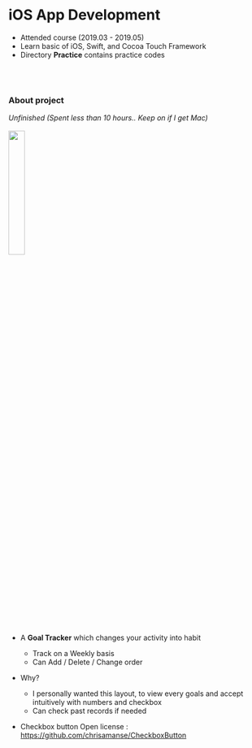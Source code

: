 <h1>iOS App Development</h1>

- Attended course (2019.03 - 2019.05)
- Learn basic of iOS, Swift, and Cocoa Touch Framework
- Directory <strong>Practice</strong> contains practice codes

<br>
<br>

<h3>About project</h3>

<em>Unfinished (Spent less than 10 hours.. Keep on if I get Mac)</em>
<br>
<br>
<img src = "https://user-images.githubusercontent.com/40855076/59048769-83094800-88c1-11e9-85cd-d8c500451e4c.png" width="25%"></img>
<br>
- A **Goal Tracker** which changes your activity into habit
  - Track on a Weekly basis
  - Can Add / Delete / Change order

- Why?
  - I personally wanted this layout, to view every goals and accept intuitively with numbers and checkbox
  - Can check past records if needed

- Checkbox button Open license : https://github.com/chrisamanse/CheckboxButton
